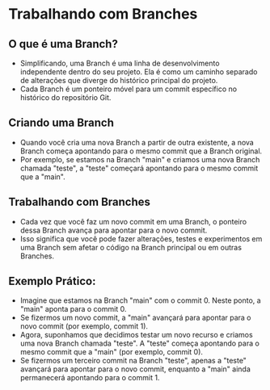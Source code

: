 # Trabalhando com Branches

## O que é uma Branch?

- Simplificando, uma Branch é uma linha de desenvolvimento independente dentro do seu projeto. Ela é como um caminho separado de alterações que diverge do histórico principal do projeto.
- Cada Branch é um ponteiro móvel para um commit específico no histórico do repositório Git.
## Criando uma Branch

- Quando você cria uma nova Branch a partir de outra existente, a nova Branch começa apontando para o mesmo commit que a Branch original.
- Por exemplo, se estamos na Branch "main" e criamos uma nova Branch chamada "teste", a "teste" começará apontando para o mesmo commit que a "main".
## Trabalhando com Branches

- Cada vez que você faz um novo commit em uma Branch, o ponteiro dessa Branch avança para apontar para o novo commit.
- Isso significa que você pode fazer alterações, testes e experimentos em uma Branch sem afetar o código na Branch principal ou em outras Branches.
## Exemplo Prático:

- Imagine que estamos na Branch "main" com o commit 0. Neste ponto, a "main" aponta para o commit 0.
- Se fizermos um novo commit, a "main" avançará para apontar para o novo commit (por exemplo, commit 1).
- Agora, suponhamos que decidimos testar um novo recurso e criamos uma nova Branch chamada "teste". A "teste" começa apontando para o mesmo commit que a "main" (por exemplo, commit 0).
- Se fizermos um terceiro commit na Branch "teste", apenas a "teste" avançará para apontar para o novo commit, enquanto a "main" ainda permanecerá apontando para o commit 1.